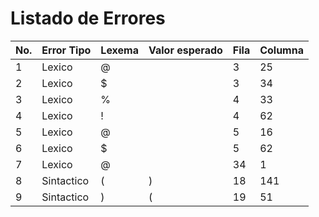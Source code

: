 # Listado de Errores

| No. | Error Tipo | Lexema | Valor esperado | Fila | Columna |
|---|---|---|---|---|---|
| 1 | Lexico | @ |  | 3 | 25 |
| 2 | Lexico | $ |  | 3 | 34 |
| 3 | Lexico | % |  | 4 | 33 |
| 4 | Lexico | ! |  | 4 | 62 |
| 5 | Lexico | @ |  | 5 | 16 |
| 6 | Lexico | $ |  | 5 | 62 |
| 7 | Lexico | @ |  | 34 | 1 |
| 8 | Sintactico | ( | ) | 18 | 141 |
| 9 | Sintactico | ) | ( | 19 | 51 |
